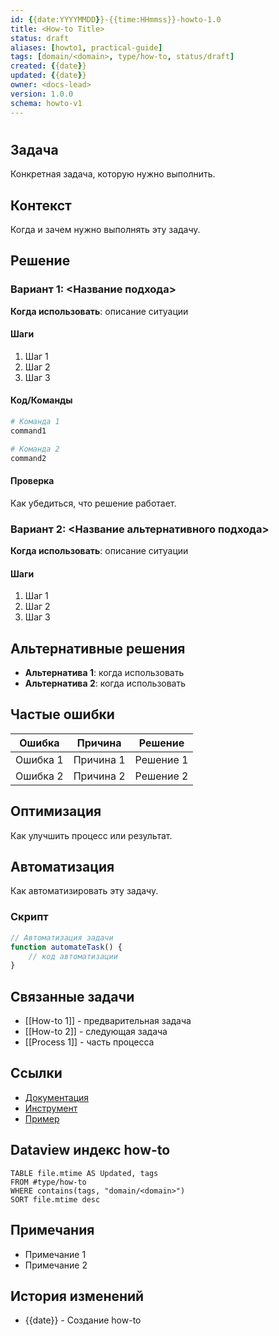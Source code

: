 ```yaml
---
id: {{date:YYYYMMDD}}-{{time:HHmmss}}-howto-1.0
title: <How-to Title>
status: draft
aliases: [howto1, practical-guide]
tags: [domain/<domain>, type/how-to, status/draft]
created: {{date}}
updated: {{date}}
owner: <docs-lead>
version: 1.0.0
schema: howto-v1
---
```


# <How-to Title>

## Задача
Конкретная задача, которую нужно выполнить.

## Контекст
Когда и зачем нужно выполнять эту задачу.

## Решение

### Вариант 1: <Название подхода>
**Когда использовать**: описание ситуации

#### Шаги
1. Шаг 1
2. Шаг 2
3. Шаг 3

#### Код/Команды
```bash
# Команда 1
command1

# Команда 2
command2
```

#### Проверка
Как убедиться, что решение работает.

### Вариант 2: <Название альтернативного подхода>
**Когда использовать**: описание ситуации

#### Шаги
1. Шаг 1
2. Шаг 2
3. Шаг 3

## Альтернативные решения
- **Альтернатива 1**: когда использовать
- **Альтернатива 2**: когда использовать

## Частые ошибки
| Ошибка | Причина | Решение |
|--------|---------|---------|
| Ошибка 1 | Причина 1 | Решение 1 |
| Ошибка 2 | Причина 2 | Решение 2 |

## Оптимизация
Как улучшить процесс или результат.

## Автоматизация
Как автоматизировать эту задачу.

### Скрипт
```javascript
// Автоматизация задачи
function automateTask() {
    // код автоматизации
}
```

## Связанные задачи
- [[How-to 1]] - предварительная задача
- [[How-to 2]] - следующая задача
- [[Process 1]] - часть процесса

## Ссылки
- [Документация](link)
- [Инструмент](link)
- [Пример](link)

## Dataview индекс how-to
```dataview
TABLE file.mtime AS Updated, tags
FROM #type/how-to
WHERE contains(tags, "domain/<domain>")
SORT file.mtime desc
```

## Примечания
- Примечание 1
- Примечание 2

## История изменений
- {{date}} - Создание how-to